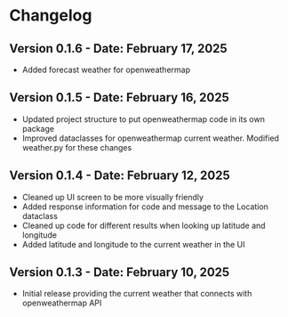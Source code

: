 # Changelog

## Version 0.1.6 - Date: February 17, 2025

- Added forecast weather for openweathermap

## Version 0.1.5 - Date: February 16, 2025

- Updated project structure to put openweathermap code in its own package
- Improved dataclasses for openweathermap current weather. Modified weather.py for these changes

## Version 0.1.4 - Date: February 12, 2025

- Cleaned up UI screen to be more visually friendly
- Added response information for code and message to the Location dataclass
- Cleaned up code for different results when looking up latitude and longitude
- Added latitude and longitude to the current weather in the UI

## Version 0.1.3 - Date: February 10, 2025

- Initial release providing the current weather that connects with openweathermap API
